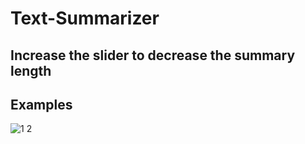 # Text-Summarizer

## Increase the slider to decrease the summary length

## Examples

![1 2](https://github.com/AkhileshKolambekar/Text-Summarizer/assets/86556963/3d90f0d1-4049-43fe-aa68-7b6abf6219f0)

